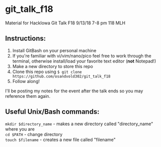# git_talk_f18
Material for HackIowa Git Talk F18 9/13/18 7-8 pm 118 MLH

## Instructions:  
1. Install GitBash on your personal machine  
2. If you're familiar with vi/vim/nano/pico feel free to work 
through the terminal, otherwise install/load your favorite 
text editor (**not** Notepad!)  
3. Make a new directory to store this repo  
4. Clone this repo using `$ git clone https://github.com/osandvold302/git_talk_f18`  
5. Follow along!  
  
I'll be posting my notes for the event after the talk ends so you 
may reference them again.  
  
## Useful Unix/Bash commands:  
`mkdir $directory_name` - makes a new directory called "directory_name" 
where you are  
`cd $PATH` - change directory  
`touch $filename` - creates a new file called "filename"  

